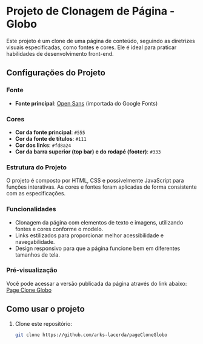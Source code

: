 # Projeto de Clonagem de Página - Globo

Este projeto é um clone de uma página de conteúdo, seguindo as diretrizes visuais especificadas, como fontes e cores. Ele é ideal para praticar habilidades de desenvolvimento front-end.

## Configurações do Projeto

### Fonte

- **Fonte principal**: [Open Sans](https://fonts.google.com/specimen/Open+Sans) (importada do Google Fonts)

### Cores

- **Cor da fonte principal**: `#555`
- **Cor da fonte de títulos**: `#111`
- **Cor dos links**: `#fd8a24`
- **Cor da barra superior (top bar) e do rodapé (footer)**: `#333`

### Estrutura do Projeto

O projeto é composto por HTML, CSS e possivelmente JavaScript para funções interativas. As cores e fontes foram aplicadas de forma consistente com as especificações.

### Funcionalidades

- Clonagem da página com elementos de texto e imagens, utilizando fontes e cores conforme o modelo.
- Links estilizados para proporcionar melhor acessibilidade e navegabilidade.
- Design responsivo para que a página funcione bem em diferentes tamanhos de tela.

### Pré-visualização

Você pode acessar a versão publicada da página através do link abaixo:
[Page Clone Globo](https://arks-lacerda.github.io/pageCloneGlobo/)

## Como usar o projeto

1. Clone este repositório:
   ```bash
   git clone https://github.com/arks-lacerda/pageCloneGlobo
   ```

